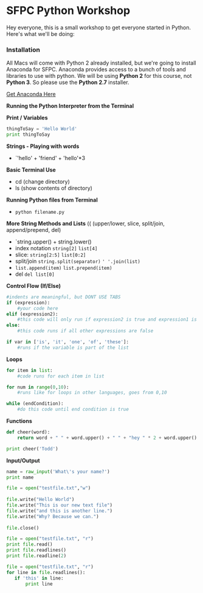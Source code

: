 # SFPC Python Workshop
Hey everyone, this is a small workshop to get everyone started in Python. Here's what we'll be doing:

### Installation
All Macs will come with Python 2 already installed, but we're going to install Anaconda for SFPC. Anaconda provides access to a bunch of tools and libraries to use with python.
We will be using **Python 2** for this course, not **Python 3**. So please use the **Python 2.7** installer.

[Get Anaconda Here](https://www.anaconda.com/download/)

**Running the Python Interpreter from the Terminal**

**Print / Variables**
```python
thingToSay = 'Hello World'
print thingToSay
```

**Strings - Playing with words**
- `'hello' + 'friend' + 'hello'*3

**Basic Terminal Use**
- cd (change directory)
- ls (show contents of directory)

**Running Python files from Terminal**
- `python filename.py`

**More String Methods and Lists** (( (upper/lower, slice, split/join, append/prepend, del)
- `string.upper() + string.lower()
- index notation `string[2]` `list[4]`
- slice: `string[2:5]` `list[0:2]`
- split/join `string.split(separator)` `' '.join(list)`
- `list.append(item)` `list.prepend(item)`
- del `del list[0]`

**Control Flow (If/Else)**
```python
#indents are meaningful, but DONT USE TABS
if (expression):
    #your code here
elif (expression2):
    #this code will only run if expression2 is true and expression1 is false
else:
    #this code runs if all other expressions are false
```
```python
if var in ['is', 'it', 'one', 'of', 'these']:
    #runs if the variable is part of the list
```

**Loops**
```python
for item in list:
    #code runs for each item in list

for num in range(0,10):
    #runs like for loops in other languages, goes from 0,10
```

```python
while (endCondition):
    #do this code until end condition is true
```

**Functions**
```python
def cheer(word):
    return word + " " + word.upper() + " " + "hey " * 2 + word.upper()

print cheer('Todd')
```

**Input/Output**
```python
name = raw_input('What\'s your name?')
print name
```
```python
file = open("testfile.txt","w") 
 
file.write("Hello World") 
file.write("This is our new text file") 
file.write("and this is another line.") 
file.write("Why? Because we can.") 
 
file.close() 
```
```python
file = open("testfile.txt", "r") 
print file.read() 
print file.readlines()
print file.readline(2)
```
```python
file = open("testfile.txt", "r")
for line in file.readlines():
   if 'this' in line:
       print line
```
